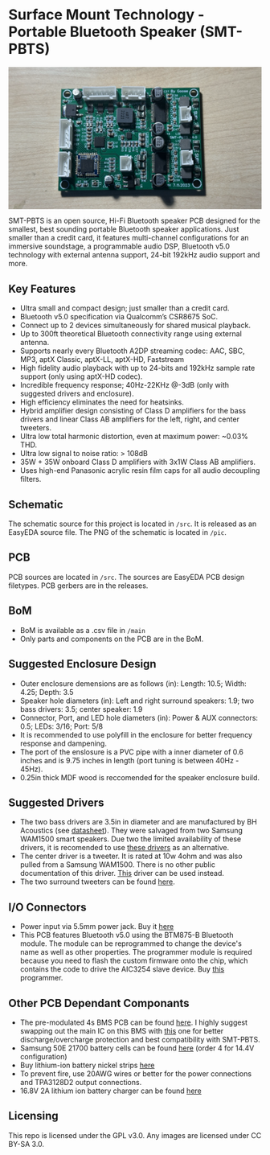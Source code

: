 # Surface Mount Technology - Portable Bluetooth Speaker (SMT-PBTS)

<p align="center">
  <img align="top" src="https://github.com/DaGooseYT/SMT-PBTS/blob/main/pic/smtpbts_fr.png" width="700"/>
</p>

SMT-PBTS is an open source, Hi-Fi Bluetooth speaker PCB designed for the smallest, best sounding portable Bluetooth speaker applications. Just smaller than a credit card, it features multi-channel configurations for an immersive soundstage, a programmable audio DSP, Bluetooth v5.0 technology with external antenna support, 24-bit 192kHz audio support and more.

## Key Features

- Ultra small and compact design; just smaller than a credit card.
- Bluetooth v5.0 specification via Qualcomm’s CSR8675 SoC.
- Connect up to 2 devices simultaneously for shared musical playback.
- Up to 300ft theoretical Bluetooth connectivity range using external antenna.
- Supports nearly every Bluetooth A2DP streaming codec: AAC, SBC, MP3, aptX Classic, aptX-LL, aptX-HD, Faststream  
- High fidelity audio playback with up to 24-bits and 192kHz sample rate support (only using aptX-HD codec).
- Incredible frequency response; 40Hz-22KHz @-3dB (only with suggested drivers and enclosure).
- High efficiency eliminates the need for heatsinks.
- Hybrid amplifier design consisting of Class D amplifiers for the bass drivers and linear Class AB amplifiers for the left, right, and center tweeters.
- Ultra low total harmonic distortion, even at maximum power: ~0.03% THD.
- Ultra low signal to noise ratio: > 108dB
- 35W + 35W onboard Class D amplifiers with 3x1W Class AB amplifiers.
- Uses high-end Panasonic acrylic resin film caps for all audio decoupling filters.

## Schematic

The schematic source for this project is located in `/src`. It is released as an EasyEDA source file. The PNG of the schematic is located in `/pic`.

## PCB

PCB sources are located in `/src`. The sources are EasyEDA PCB design filetypes. PCB gerbers are in the releases.

## BoM
- BoM is available as a .csv file in `/main`
- Only parts and components on the PCB are in the BoM.

## Suggested Enclosure Design

- Outer enclosure demensions are as follows (in): Length: 10.5; Width: 4.25; Depth: 3.5
- Speaker hole diameters (in): Left and right surround speakers: 1.9; two bass drivers: 3.5; center speaker: 1.9
- Connector, Port, and LED hole diameters (in): Power & AUX connectors: 0.5; LEDs: 3/16; Port: 5/8
- It is recommended to use polyfill in the enclosure for better frequency response and dampening. 
- The port of the enslosure is a PVC pipe with a inner diameter of 0.6 inches and is 9.75 inches in length (port tuning is between 40Hz - 45Hz).
- 0.25in thick MDF wood is reccomended for the speaker enclosure build.

## Suggested Drivers

- The two bass drivers are 3.5in in diameter and are manufactured by BH Acoustics (see [datasheet](https://cdn.komachine.com/media/product-catalog/bh-acoustic_84067_fngrun.pdf)). They were salvaged from two Samsung WAM1500 smart speakers. Due two the limited availability of these drivers, it is recomended to use [these drivers](https://www.parts-express.com/dayton-audio-nd90-4-3-1-2-aluminum-cone-full-range-neo-driver-4-ohm--290-208?gclid=EAIaIQobChMI4NT3tpzQ7QIVxqeGCh1ngwkfEAQYASABEgL25PD_BwE) as an alternative.
- The center driver is a tweeter. It is rated at 10w 4ohm and was also pulled from a Samsung WAM1500. There is no other public documentation of this driver. [This](https://www.amazon.com/dp/B00LSEVA8I/ref=sspa_dk_detail_4?psc=1&spLa=ZW5jcnlwdGVkUXVhbGlmaWVyPUExMjNDVFhLNklCVUdHJmVuY3J5cHRlZElkPUEwMTM0NTc4MTI4WFROUlVBVEI5OCZlbmNyeXB0ZWRBZElkPUEwNDU2MDk1MzIyMkdWSDRQRE5BNSZ3aWRnZXROYW1lPXNwX2RldGFpbDImYWN0aW9uPWNsaWNrUmVkaXJlY3QmZG9Ob3RMb2dDbGljaz10cnVl) driver can be used instead. 
- The two surround tweeters can be found [here](https://a.co/d/8RPXRJ0).

## I/O Connectors
- Power input via 5.5mm power jack. Buy it [here](https://www.parts-express.com/21-x-55mm-dc-coaxial-power-snap-in-jack--090-5030)
- This PCB features Bluetooth v5.0 using the BTM875-B Bluetooth module. The module can be reprogrammed to change the device's name as well as other properties. The programmer module is required because you need to flash the custom firmware onto the chip, which contains the code to drive the AIC3254 slave device. Buy [this](https://www.digikey.com/short/0d7541zq) programmer.

## Other PCB Dependant Componants
- The pre-modulated 4s BMS PCB can be found [here](https://a.co/d/1r3xPFF). I highly suggest swapping out the main IC on this BMS with [this](https://mou.sr/46K4Cju) one for better discharge/overcharge protection and best compatibility with SMT-PBTS.
- Samsung 50E 21700 battery cells can be found [here](https://www.18650batterystore.com/products/samsung-50e) (order 4 for 14.4V configuration)
- Buy lithium-ion battery nickel strips [here](https://a.co/d/34JzgvJ)
- To prevent fire, use 20AWG wires or better for the power connections and TPA3128D2 output connections.
- 16.8V 2A lithium ion battery charger can be found [here](https://a.co/d/1eIaQfp)

## Licensing
This repo is licensed under the GPL v3.0. Any images are licensed under CC BY-SA 3.0.
